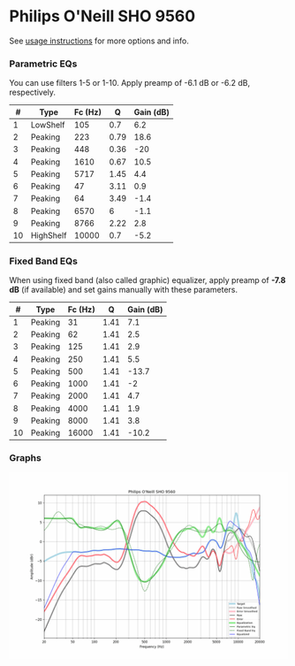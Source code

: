 # Philips O'Neill SHO 9560
See [usage instructions](https://github.com/jaakkopasanen/AutoEq#usage) for more options and info.

### Parametric EQs
You can use filters 1-5 or 1-10. Apply preamp of -6.1 dB or -6.2 dB, respectively.

|   # | Type      |   Fc (Hz) |    Q |   Gain (dB) |
|-----|-----------|-----------|------|-------------|
|   1 | LowShelf  |       105 | 0.7  |         6.2 |
|   2 | Peaking   |       223 | 0.79 |        18.6 |
|   3 | Peaking   |       448 | 0.36 |       -20   |
|   4 | Peaking   |      1610 | 0.67 |        10.5 |
|   5 | Peaking   |      5717 | 1.45 |         4.4 |
|   6 | Peaking   |        47 | 3.11 |         0.9 |
|   7 | Peaking   |        64 | 3.49 |        -1.4 |
|   8 | Peaking   |      6570 | 6    |        -1.1 |
|   9 | Peaking   |      8766 | 2.22 |         2.8 |
|  10 | HighShelf |     10000 | 0.7  |        -5.2 |

### Fixed Band EQs
When using fixed band (also called graphic) equalizer, apply preamp of **-7.8 dB** (if available) and set gains manually with these parameters.

|   # | Type    |   Fc (Hz) |    Q |   Gain (dB) |
|-----|---------|-----------|------|-------------|
|   1 | Peaking |        31 | 1.41 |         7.1 |
|   2 | Peaking |        62 | 1.41 |         2.5 |
|   3 | Peaking |       125 | 1.41 |         2.9 |
|   4 | Peaking |       250 | 1.41 |         5.5 |
|   5 | Peaking |       500 | 1.41 |       -13.7 |
|   6 | Peaking |      1000 | 1.41 |        -2   |
|   7 | Peaking |      2000 | 1.41 |         4.7 |
|   8 | Peaking |      4000 | 1.41 |         1.9 |
|   9 | Peaking |      8000 | 1.41 |         3.8 |
|  10 | Peaking |     16000 | 1.41 |       -10.2 |

### Graphs
![](./Philips%20O'Neill%20SHO%209560.png)
